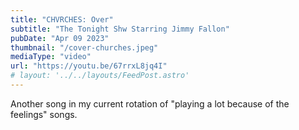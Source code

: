 ```yaml
---
title: "CHVRCHES: Over"
subtitle: "The Tonight Shw Starring Jimmy Fallon"
pubDate: "Apr 09 2023"
thumbnail: "/cover-churches.jpeg"
mediaType: "video"
url: "https://youtu.be/67rrxL8jq4I"
# layout: '../../layouts/FeedPost.astro'
---
```


Another song in my current rotation of "playing a lot because of the feelings" songs. 